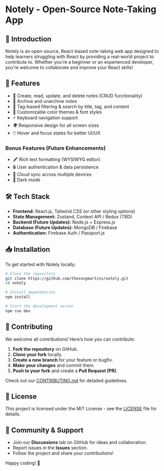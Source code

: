 # Notely - Open-Source Note-Taking App

## 📌 Introduction

Notely is an open-source, React-based note-taking web app designed to help learners struggling with React by providing a real-world project to contribute to. Whether you're a beginner or an experienced developer, you're welcome to collaborate and improve your React skills!

## 🚀 Features

- 📝 Create, read, update, and delete notes (CRUD functionality)
- 📁 Archive and unarchive notes
- 🔖 Tag-based filtering & search by title, tag, and content
- 🎨 Customizable color themes & font styles
- ⚡ Keyboard navigation support
- 🌍 Responsive design for all screen sizes
- 🖱️ Hover and focus states for better UI/UX

### Bonus Features (Future Enhancements)

- 🖋 Rich text formatting (WYSIWYG editor)
- 🔒 User authentication & data persistence
- 📂 Cloud sync across multiple devices
- 🌙 Dark mode

## 🛠 Tech Stack

- **Frontend:** React.js, Tailwind CSS (or other styling options)
- **State Management:** Zustand, Context API / Redux (TBD)
- **Backend (Future Updates):** Node.js + Express.js
- **Database (Future Updates):** MongoDB / Firebase
- **Authentication:** Firebase Auth / Passport.js

## 📥 Installation

To get started with Notely locally:

```sh
# Clone the repository
git clone https://github.com/thesongmartins/notely.git
cd notely

# Install dependencies
npm install

# Start the development server
npm run dev
```

## 🤝 Contributing

We welcome all contributions! Here’s how you can contribute:

1. **Fork the repository** on GitHub.
2. **Clone your fork** locally.
3. **Create a new branch** for your feature or bugfix.
4. **Make your changes** and commit them.
5. **Push to your fork** and create a **Pull Request (PR)**.

Check out our [CONTRIBUTING.md](CONTRIBUTING.md) for detailed guidelines.

## 📜 License

This project is licensed under the MIT License - see the [LICENSE](LICENSE) file for details.

## 💬 Community & Support

- Join our **Discussions** tab on GitHub for ideas and collaboration.
- Report issues in the **Issues** section.
- Follow the project and share your contributions!

Happy coding! 🚀
